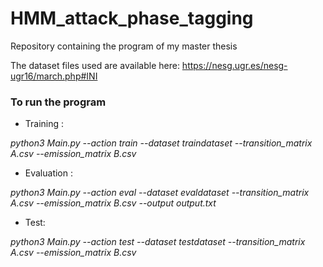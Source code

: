 # HMM_attack_phase_tagging
Repository containing the program of my master thesis

The dataset files used are available here:
https://nesg.ugr.es/nesg-ugr16/march.php#INI

### To run the program

- Training :

_python3 Main.py --action train --dataset traindataset --transition\_matrix A.csv --emission\_matrix B.csv_

- Evaluation :

_python3 Main.py --action eval --dataset evaldataset --transition\_matrix A.csv --emission\_matrix B.csv --output output.txt_

- Test:

_python3 Main.py --action test --dataset testdataset --transition\_matrix A.csv --emission\_matrix B.csv_

